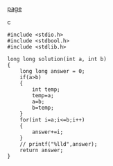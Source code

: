 [page](https://programmers.co.kr/learn/courses/30/lessons/12912)

c

    #include <stdio.h>
    #include <stdbool.h>
    #include <stdlib.h>

    long long solution(int a, int b)
    {
        long long answer = 0;
        if(a>b)
        {
            int temp;
            temp=a;
            a=b;
            b=temp;
        }
        for(int i=a;i<=b;i++)
        {
            answer+=i;
        }
        // printf("%lld",answer);
        return answer;
    }
